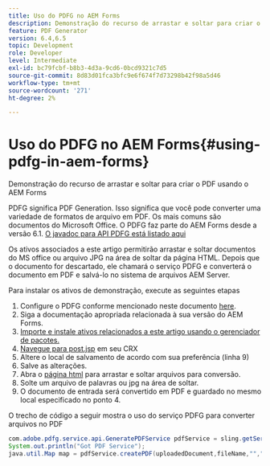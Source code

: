 ```yaml
---
title: Uso do PDFG no AEM Forms
description: Demonstração do recurso de arrastar e soltar para criar o PDF usando o AEM Forms
feature: PDF Generator
version: 6.4,6.5
topic: Development
role: Developer
level: Intermediate
exl-id: bc79fcbf-b8b3-4d3a-9cd6-0bcd9321c7d5
source-git-commit: 8d83d01fca3bfc9e6f674f7d73298b42f98a5d46
workflow-type: tm+mt
source-wordcount: '271'
ht-degree: 2%

---
```


# Uso do PDFG no AEM Forms{#using-pdfg-in-aem-forms}

Demonstração do recurso de arrastar e soltar para criar o PDF usando o AEM Forms

PDFG significa PDF Generation. Isso significa que você pode converter uma variedade de formatos de arquivo em PDF. Os mais comuns são documentos do Microsoft Office. O PDFG faz parte do AEM Forms desde a versão 6.1.
[O javadoc para API PDFG está listado aqui](https://www.adobe.io/experience-manager/reference-materials/6-5/forms/javadocs/index.html?com/adobe/fd/output/api/OutputService.html)

Os ativos associados a este artigo permitirão arrastar e soltar documentos do MS office ou arquivo JPG na área de soltar da página HTML. Depois que o documento for descartado, ele chamará o serviço PDFG e converterá o documento em PDF e salvá-lo no sistema de arquivos AEM Server.

Para instalar os ativos de demonstração, execute as seguintes etapas

1. Configure o PDFG conforme mencionado neste documento [here](https://helpx.adobe.com/br/experience-manager/6-4/forms/using/install-configure-pdf-generator.html).
1. Siga a documentação apropriada relacionada à sua versão do AEM Forms.
1. [Importe e instale ativos relacionados a este artigo usando o gerenciador de pacotes.](assets/createpdfgdemov2.zip)
1. [Navegue para post.jsp](http://localhost:4502/apps/AemFormsSamples/components/createPDF/POST.jsp) em seu CRX
1. Altere o local de salvamento de acordo com sua preferência (linha 9)
1. Salve as alterações.
1. Abra o [  página html](http://localhost:4502/content/DocumentServices/CreatePDFG.html) para arrastar e soltar arquivos para conversão.
1. Solte um arquivo de palavras ou jpg na área de soltar.
1. O documento de entrada será convertido em PDF e guardado no mesmo local especificado no ponto 4.

O trecho de código a seguir mostra o uso do serviço PDFG para converter arquivos no PDF

```java
com.adobe.pdfg.service.api.GeneratePDFService pdfService = sling.getService(com.adobe.pdfg.service.api.GeneratePDFService.class);
System.out.println("Got PDF Service");
java.util.Map map = pdfService.createPDF(uploadedDocument,fileName,"","Standard","No Security", null, null);
```
